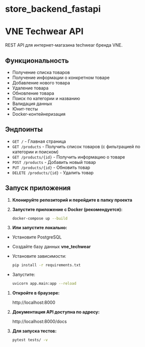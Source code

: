 # store_backend_fastapi

# VNE Techwear API

REST API для интернет-магазина techwear бренда VNE.

## Функциональность

-  Получение списка товаров
-  Получение информации о конкретном товаре
-  Добавление нового товара
-  Удаление товара
-  Обновление товара
-  Поиск по категории и названию
-  Валидация данных
-  Юнит-тесты
-  Docker-контейнеризация

## Эндпоинты

- `GET /` - Главная страница
- `GET /products` - Получить список товаров (с фильтрацией по категории и поиском)
- `GET /products/{id}` - Получить информацию о товаре
- `POST /products` - Добавить новый товар
- `PUT /products/{id}` - Обновить товар
- `DELETE /products/{id}` - Удалить товар

## Запуск приложения

1. **Клонируйте репозиторий и перейдите в папку проекта**

2. **Запустите приложение с Docker (рекомендуется):**
    ```bash
    docker-compose up --build
    ```

3. **Или запустите локально:**

- Установите PostgreSQL

- Создайте базу данных **vne_techwear**

- Установите зависимости: 
  ```bash 
  pip install -r requirements.txt
  ```

- Запустите: 
  ```bash 
  uvicorn app.main:app --reload
  ```

1. **Откройте в браузере:**

   http://localhost:8000

2. **Документация API доступна по адресу:** 
   
   http://localhost:8000/docs

3. **Для запуска тестов:**
    ```bash
    pytest tests/ -v
    ```
    